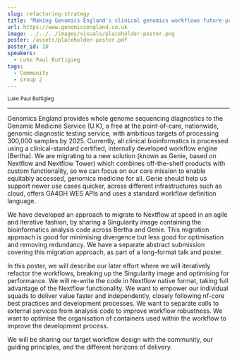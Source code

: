 ```yaml
---
slug: refactoring-strategy
title: "Making Genomics England's clinical genomics workflows future-proof: refactoring strategy"
url: https://www.genomicsengland.co.uk
image: ../../../images/visuals/placeholder-poster.png
poster: /assets/placeholder-poster.pdf
poster_id: 10
speakers:
  - Luke Paul Buttigieg
tags:
  - Community
  - Group 2
---
```


<div className="mb-8">
  <small className="typo-small">
    Luke Paul Buttigieg
  </small>
</div>

<hr className="border-t border-gray-50 mb-4 opacity-20" />

Genomics England provides whole genome sequencing diagnostics to the Genomic Medicine Service (U.K), a free at the point-of-care, nationwide, genomic diagnostic testing service, with ambitious targets of processing 300,000 samples by 2025. Currently, all clinical bioinformatics is processed using a clinical-standard certified, internally developed workflow engine (Bertha). We are migrating to a new solution (known as Genie, based on Nextflow and Nextflow Tower) which combines off-the-shelf products with custom functionality, so we can focus on our core mission to enable equitably accessed, genomics medicine for all. Genie should help us support newer use cases quicker, across different infrastructures such as cloud, offers GA4GH WES APIs and uses a standard workflow definition language.

We have developed an approach to migrate to Nextflow at speed in an agile and iterative fashion, by sharing a Singularity image containing the bioinformatics analysis code across Bertha and Genie. This migration approach is good for minimising divergence but less good for optimisation and removing redundancy. We have a separate abstract submission covering this migration approach, as part of a long-format talk and poster. 

In this poster, we will describe our later effort where we will iteratively refactor the workflows, breaking up the Singularity image and optimising for performance. We will re-write the code in Nextflow native format, taking full advantage of the Nextflow functionality. We want to empower our individual squads to deliver value faster and independently, closely following nf-core best practices and development processes. We want to separate calls to external services from analysis code to improve workflow robustness. We want to optimise the organisation of containers used within the workflow to improve the development process.

We will be sharing our target workflow design with the community, our guiding principles, and the different horizons of delivery.